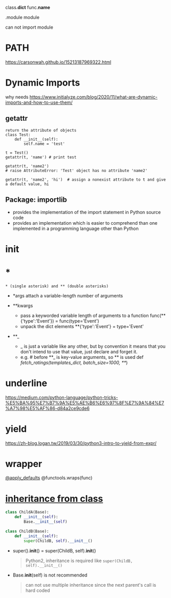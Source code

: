 class.__dict__
func.__name__

.module
module

can not import module
# PATH
https://carsonwah.github.io/15213187969322.html

# Dynamic Imports
why needs
https://www.initialyze.com/blog/2020/11/what-are-dynamic-imports-and-how-to-use-them/
## getattr
    return the attribute of objects
    class Test:
        def __init__(self):
            self.name = 'test'
    
    t = Test()
    getattr(t, 'name') # print test

    getattr(t, 'name2') 
    # raise AttributeError: 'Test' object has no attribute 'name2'

    getattr(t, 'name2', 'hi')  # assign a nonexist attribute to t and give a default value, hi

## Package: importlib
* provides the implementation of the import statement in Python source code
* provides an implementation which is easier to comprehend than one implemented in a programming language other than Python


# init



# * 
    * (single asterisk) and ** (double asterisks)
* *args
  attach a variable-length number of arguments
  
* **kwargs
  * pass a keyworded variable length of arguments to a function
        func(**{'type':'Event'}) = func(type='Event')
  * unpack the dict elements 
        **{'type':'Event'} = type='Event'

* **_
  * _ is just a variable like any other, but by convention it means that you don't intend to use that value, just declare and forget it.
  * e.g.
        # before **_ is key-value arguments, so ** is used
        def _fetch_ratings(templates_dict, batch_size=1000, **_)

# underline

https://medium.com/python-language/python-tricks-%E5%BA%95%E7%B7%9A%E5%AE%B6%E6%97%8F%E7%9A%84%E7%A7%98%E5%AF%86-d84a2ce9cde6


# yield
https://zh-blog.logan.tw/2019/03/30/python3-intro-to-yield-from-expr/




# wrapper
[@apply_defaults](https://airflow.apache.org/docs/apache-airflow/stable/_modules/airflow/models/baseoperator.html#BaseOperator)
  @functools.wraps(func)



# [inheritance from class](https://stackoverflow.com/a/27134600)
```python
class ChildA(Base):
    def __init__(self):
        Base.__init__(self)
        
class ChildB(Base):
    def __init__(self):
        super(ChildB, self).__init__()
```
* super().__init__() = super(ChildB, self).__init__()
  > Python2, inheritance is required like `super(ChildB, self).__init__()`

* Base.__init__(self) is not recommended
  >  can not use multiple inheritance since the next parent's call is hard coded


